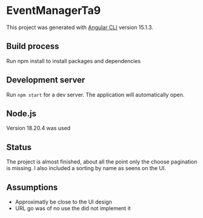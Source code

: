 # EventManagerTa9

This project was generated with [Angular CLI](https://github.com/angular/angular-cli) version 15.1.3.

## Build process

Run npm install to install packages and dependencies

## Development server

Run `npm start` for a dev server. The application will automatically open.

## Node.js

Version 18.20.4 was used

## Status

The project is almost finished, about all the point only the choose pagination is missing. I also included a sorting by name as seens on the UI.

## Assumptions

- Approximatly be close to the UI design
- URL go was of no use the did not implement it

